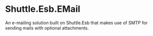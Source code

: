 # Shuttle.Esb.EMail

An e-mailing solution built on Shuttle.Esb that makes use of SMTP for sending mails with optional attachments.
